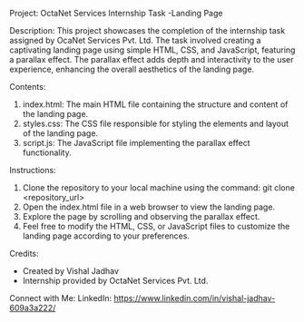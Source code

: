 Project: OctaNet Services Internship Task -Landing Page

Description:
This project showcases the completion of the internship task assigned by OcaNet Services Pvt. Ltd. The task involved creating a captivating landing page using simple HTML, CSS, and JavaScript, featuring a parallax effect. The parallax effect adds depth and interactivity to the user experience, enhancing the overall aesthetics of the landing page.

Contents:
1. index.html: The main HTML file containing the structure and content of the landing page.
2. styles.css: The CSS file responsible for styling the elements and layout of the landing page.
3. script.js: The JavaScript file implementing the parallax effect functionality.

Instructions:
1. Clone the repository to your local machine using the command: git clone <repository_url>
2. Open the index.html file in a web browser to view the landing page.
3. Explore the page by scrolling and observing the parallax effect.
4. Feel free to modify the HTML, CSS, or JavaScript files to customize the landing page according to your preferences.

Credits:
- Created by Vishal Jadhav
- Internship provided by OctaNet Services Pvt. Ltd.

Connect with Me:
LinkedIn: https://www.linkedin.com/in/vishal-jadhav-609a3a222/
